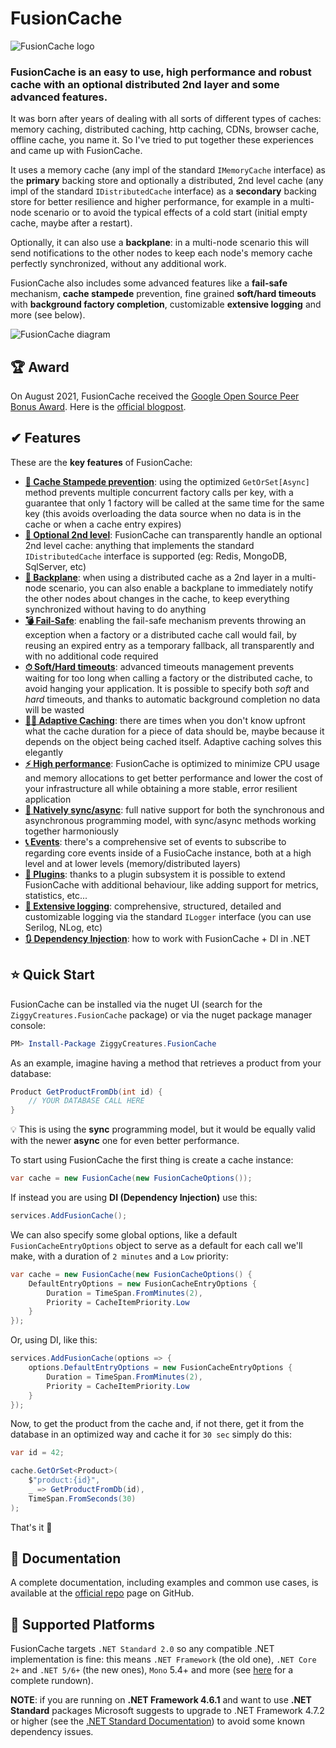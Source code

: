 ﻿# FusionCache

![FusionCache logo](https://raw.githubusercontent.com/jodydonetti/ZiggyCreatures.FusionCache/main/docs/logo-256x256.png)

### FusionCache is an easy to use, high performance and robust cache with an optional distributed 2nd layer and some advanced features.

It was born after years of dealing with all sorts of different types of caches: memory caching, distributed caching, http caching, CDNs, browser cache, offline cache, you name it. So I've tried to put together these experiences and came up with FusionCache.

It uses a memory cache (any impl of the standard `IMemoryCache` interface) as the **primary** backing store and optionally a distributed, 2nd level cache (any impl of the standard `IDistributedCache` interface) as a **secondary** backing store for better resilience and higher performance, for example in a multi-node scenario or to avoid the typical effects of a cold start (initial empty cache, maybe after a restart).

Optionally, it can also use a **backplane**: in a multi-node scenario this will send notifications to the other nodes to keep each node's memory cache perfectly synchronized, without any additional work.

FusionCache also includes some advanced features like a **fail-safe** mechanism, **cache stampede** prevention, fine grained **soft/hard timeouts** with **background factory completion**, customizable **extensive logging** and more (see below).

![FusionCache diagram](https://raw.githubusercontent.com/jodydonetti/ZiggyCreatures.FusionCache/main/docs/images/diagram.png)

## :trophy: Award
On August 2021, FusionCache received the [Google Open Source Peer Bonus Award](https://twitter.com/jodydonetti/status/1422550932433350666). Here is the [official blogpost](https://opensource.googleblog.com/2021/09/announcing-latest-open-source-peer-bonus-winners.html).


## ✔ Features
These are the **key features** of FusionCache:

- [**🚀 Cache Stampede prevention**](https://github.com/jodydonetti/ZiggyCreatures.FusionCache/blob/main/docs/CacheStampede.md): using the optimized `GetOrSet[Async]` method prevents multiple concurrent factory calls per key, with a guarantee that only 1 factory will be called at the same time for the same key (this avoids overloading the data source when no data is in the cache or when a cache entry expires)
- [**🔀 Optional 2nd level**](https://github.com/jodydonetti/ZiggyCreatures.FusionCache/blob/main/docs/CacheLevels.md): FusionCache can transparently handle an optional 2nd level cache: anything that implements the standard `IDistributedCache` interface is supported (eg: Redis, MongoDB, SqlServer, etc)
- [**📢 Backplane**](https://github.com/jodydonetti/ZiggyCreatures.FusionCache/blob/main/docs/Backplane.md): when using a distributed cache as a 2nd layer in a multi-node scenario, you can also enable a backplane to immediately notify the other nodes about changes in the cache, to keep everything synchronized without having to do anything
- [**💣 Fail-Safe**](https://github.com/jodydonetti/ZiggyCreatures.FusionCache/blob/main/docs/FailSafe.md): enabling the fail-safe mechanism prevents throwing an exception when a factory or a distributed cache call would fail, by reusing an expired entry as a temporary fallback, all transparently and with no additional code required
- [**⏱ Soft/Hard timeouts**](https://github.com/jodydonetti/ZiggyCreatures.FusionCache/blob/main/docs/Timeouts.md): advanced timeouts management prevents waiting for too long when calling a factory or the distributed cache, to avoid hanging your application. It is possible to specify both *soft* and *hard* timeouts, and thanks to automatic background completion no data will be wasted
- [**🧙‍♂️ Adaptive Caching**](https://github.com/jodydonetti/ZiggyCreatures.FusionCache/blob/main/docs/AdaptiveCaching.md): there are times when you don't know upfront what the cache duration for a piece of data should be, maybe because it depends on the object being cached itself. Adaptive caching solves this elegantly
- [**⚡ High performance**](https://github.com/jodydonetti/ZiggyCreatures.FusionCache/blob/main/docs/StepByStep.md): FusionCache is optimized to minimize CPU usage and memory allocations to get better performance and lower the cost of your infrastructure all while obtaining a more stable, error resilient application
- [**💫 Natively sync/async**](https://github.com/jodydonetti/ZiggyCreatures.FusionCache/blob/main/docs/CoreMethods.md): full native support for both the synchronous and asynchronous programming model, with sync/async methods working together harmoniously
- [**📞 Events**](https://github.com/jodydonetti/ZiggyCreatures.FusionCache/blob/main/docs/Events.md): there's a comprehensive set of events to subscribe to regarding core events inside of a FusioCache instance, both at a high level and at lower levels (memory/distributed layers)
- [**🧩 Plugins**](https://github.com/jodydonetti/ZiggyCreatures.FusionCache/blob/main/docs/Plugins.md): thanks to a plugin subsystem it is possible to extend FusionCache with additional behaviour, like adding support for metrics, statistics, etc...
- [**📃 Extensive logging**](https://github.com/jodydonetti/ZiggyCreatures.FusionCache/blob/main/docs/Logging.md): comprehensive, structured, detailed and customizable logging via the standard `ILogger` interface (you can use Serilog, NLog, etc)
- [**🔃 Dependency Injection**](https://github.com/jodydonetti/ZiggyCreatures.FusionCache/blob/main/docs/DependencyInjection.md): how to work with FusionCache + DI in .NET


## ⭐ Quick Start

FusionCache can be installed via the nuget UI (search for the `ZiggyCreatures.FusionCache` package) or via the nuget package manager console:

```PowerShell
PM> Install-Package ZiggyCreatures.FusionCache
```

As an example, imagine having a method that retrieves a product from your database:

```csharp
Product GetProductFromDb(int id) {
	// YOUR DATABASE CALL HERE
}
```

💡 This is using the **sync** programming model, but it would be equally valid with the newer **async** one for even better performance.

To start using FusionCache the first thing is create a cache instance:

```csharp
var cache = new FusionCache(new FusionCacheOptions());
```

If instead you are using **DI (Dependency Injection)** use this:

```csharp
services.AddFusionCache();
```

We can also specify some global options, like a default `FusionCacheEntryOptions` object to serve as a default for each call we'll make, with a duration of `2 minutes` and a `Low` priority:

```csharp
var cache = new FusionCache(new FusionCacheOptions() {
	DefaultEntryOptions = new FusionCacheEntryOptions {
		Duration = TimeSpan.FromMinutes(2),
		Priority = CacheItemPriority.Low
	}
});
```

Or, using DI, like this:

```csharp
services.AddFusionCache(options => {
	options.DefaultEntryOptions = new FusionCacheEntryOptions {
		Duration = TimeSpan.FromMinutes(2),
		Priority = CacheItemPriority.Low
	}
});
```

Now, to get the product from the cache and, if not there, get it from the database in an optimized way and cache it for `30 sec` simply do this:

```csharp
var id = 42;

cache.GetOrSet<Product>(
	$"product:{id}",
	_ => GetProductFromDb(id),
	TimeSpan.FromSeconds(30)
);
```

That's it 🎉


## 📖 Documentation

A complete documentation, including examples and common use cases, is available at the [official repo](https://github.com/jodydonetti/ZiggyCreatures.FusionCache) page on GitHub.


## 🧰 Supported Platforms

FusionCache targets `.NET Standard 2.0` so any compatible .NET implementation is fine: this means `.NET Framework` (the old one), `.NET Core 2+` and `.NET 5/6+` (the new ones), `Mono` 5.4+ and more (see [here](https://docs.microsoft.com/en-us/dotnet/standard/net-standard#net-implementation-support) for a complete rundown).

**NOTE**: if you are running on **.NET Framework 4.6.1** and want to use **.NET Standard** packages Microsoft suggests to upgrade to .NET Framework 4.7.2 or higher (see the [.NET Standard Documentation](https://docs.microsoft.com/en-us/dotnet/standard/net-standard#net-implementation-support)) to avoid some known dependency issues.